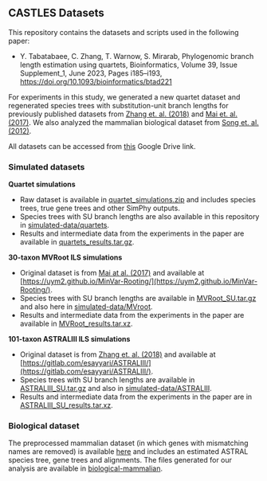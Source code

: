 ## CASTLES Datasets

This repository contains the datasets and scripts used in the following paper:

- Y. Tabatabaee, C. Zhang, T. Warnow, S. Mirarab, Phylogenomic branch length estimation using quartets, Bioinformatics, Volume 39, Issue Supplement_1, June 2023, Pages i185–i193, https://doi.org/10.1093/bioinformatics/btad221

For experiments in this study, we generated a new quartet dataset and regenerated species trees with substitution-unit branch lengths for previously published datasets from [Zhang et. al. (2018)](https://bmcbioinformatics.biomedcentral.com/articles/10.1186/s12859-018-2129-y) and [Mai et. al. (2017)](https://journals.plos.org/plosone/article?id=10.1371/journal.pone.0182238). We also analyzed the mammalian biological dataset from [Song et. al. (2012)](https://www.pnas.org/doi/full/10.1073/pnas.1211733109).

All datasets can be accessed from [this](https://drive.google.com/drive/folders/1Crzn_H-8m9WWr8WuZ_E2DQx0Cx2QXQJF?usp=share_link) Google Drive link.

### Simulated datasets

**Quartet simulations**

- Raw dataset is available in [quartet_simulations.zip](https://drive.google.com/file/d/1fippeUuJi0itJOYSSIlsd7D4hz6tl6aB/view?usp=share_link) and includes species trees, true gene trees and other SimPhy outputs.
- Species trees with SU branch lengths are also available in this repository in [simulated-data/quartets](https://github.com/ytabatabaee/CASTLES-paper/tree/main/simulated-data/quartets).
- Results and intermediate data from the experiments in the paper are available in [quartets_results.tar.gz](https://drive.google.com/file/d/1EZC5WfN49ee8K-DJxoPdGFVUiQSh_fjm/view?usp=share_link).

**30-taxon MVRoot ILS simulations**
- Original dataset is from [Mai at al. (2017)](https://journals.plos.org/plosone/article?id=10.1371/journal.pone.0182238) and available at [https://uym2.github.io/MinVar-Rooting/](https://uym2.github.io/MinVar-Rooting/).
- Species trees with SU branch lengths are available in [MVRoot_SU.tar.gz](https://drive.google.com/file/d/1YiACTW3HIXyIXeBJrHxstp6d6bKk9E6V/view?usp=share_link) and also here in [simulated-data/MVroot](https://github.com/ytabatabaee/CASTLES-paper/tree/main/simulated-data/MVroot).
- Results and intermediate data from the experiments in the paper are available in [MVRoot_results.tar.xz](https://drive.google.com/file/d/1FEfksJt743C1Hzy8NpaDLSwhbvIlXwNb/view?usp=share_link).

**101-taxon ASTRALIII ILS simulations**
- Original dataset is from [Zhang et. al. (2018)](https://bmcbioinformatics.biomedcentral.com/articles/10.1186/s12859-018-2129-y) and available at [https://gitlab.com/esayyari/ASTRALIII/](https://gitlab.com/esayyari/ASTRALIII/).
- Species trees with SU branch lengths are available in [ASTRALIII_SU.tar.gz](https://drive.google.com/file/d/1Icy9Mg0KhCB-1U0Fp7KPBL4QVF2UI_Cx/view?usp=share_link) and also in [simulated-data/ASTRALIII](https://github.com/ytabatabaee/CASTLES-paper/tree/main/simulated-data/ASTRALIII).
- Results and intermediate data from the experiments in the paper are in [ASTRALIII_SU_results.tar.xz](https://drive.google.com/file/d/13ZrOhOliKCEpXebBlMg01WlRTGmnCXza/view?usp=share_link).

### Biological dataset
The preprocessed mammalian dataset (in which genes with mismatching names are removed) is available [here](https://drive.google.com/drive/folders/0B0lcoFFOYQf8SlZvQmlOSkFJaEE?resourcekey=0-ClOa-cr-C3TeBWQlQuxmZw) and includes an estimated ASTRAL species tree, gene trees and alignments. The files generated for our analysis are available in [biological-mammalian](https://github.com/ytabatabaee/CASTLES-paper/tree/main/biological-mammalian).
